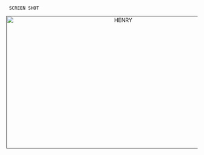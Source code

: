     SCREEN SHOT
 <p align="center">  
  <a href="">
    <img alt="HENRY" width="600" height="350" src="">
  </a>
</p>
